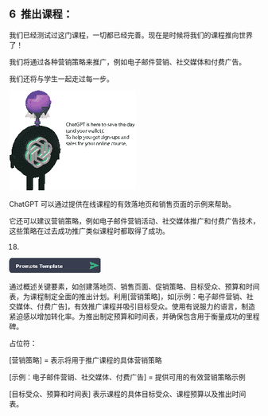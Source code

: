 ## 6  推出课程：

我们已经测试过这门课程，一切都已经完善。现在是时候将我们的课程推向世界了！

我们将通过各种营销策略来推广，例如电子邮件营销、社交媒体和付费广告。

我们还将与学生一起走过每一步。

![图片](img/image-JJU5KBEX.png)

ChatGPT 可以通过提供在线课程的有效落地页和销售页面的示例来帮助。

它还可以建议营销策略，例如电子邮件营销活动、社交媒体推广和付费广告技术，这些策略在过去成功推广类似课程时都取得了成功。

18.

![图片](img/image-6ZO5AGTC.png)

通过概述关键要素，如创建落地页、销售页面、促销策略、目标受众、预算和时间表，为课程制定全面的推出计划。利用[营销策略]，如[示例：电子邮件营销、社交媒体、付费广告]，有效推广课程并吸引目标受众。使用有说服力的语言，制造紧迫感以增加转化率。为推出制定预算和时间表，并确保包含用于衡量成功的里程碑。

占位符：

[营销策略] = 表示将用于推广课程的具体营销策略

[示例：电子邮件营销、社交媒体、付费广告] = 提供可用的有效营销策略示例

[目标受众、预算和时间表] 表示课程的具体目标受众、课程预算以及推出时间表。
